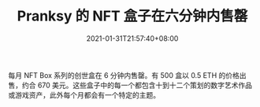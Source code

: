 ﻿---
title: "Pranksy 的 NFT 盒子在六分钟内售罄"
date: 2021-01-31T21:57:40+08:00
lastmod: 2021-01-31T16:45:40+08:00
draft: false
authors: ["Ellen"]
description: "每月 NFT Box 系列的创世盒在 6 分钟内售罄。有 500 盒以 0.5 ETH 的价格出售，约合 670 美元。这些盒子中的每一个都包含十到十二个策划的数字艺术作品或游戏资产，此外每个月都会有一个特定的主题。"
featuredImage: "pranksys-nft-boxes-sold-out-in-six-minutes.png"
tags: ["Virtual World","虚拟世界","Play to Earn"]
categories: ["news"]
news: ["虚拟世界"]
weight: 
lightgallery: true
pinned: false
recommend: false
recommend1: false
---

每月 NFT Box 系列的创世盒在 6 分钟内售罄。有 500 盒以 0.5 ETH 的价格出售，约合 670 美元。这些盒子中的每一个都包含十到十二个策划的数字艺术作品或游戏资产，此外每个月都会有一个特定的主题。

<!--more-->

